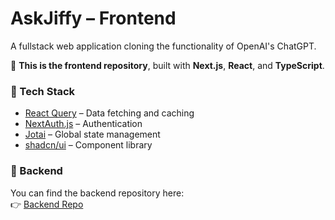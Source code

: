 # AskJiffy – Frontend

A fullstack web application cloning the functionality of OpenAI's ChatGPT.

🔗 **This is the frontend repository**, built with **Next.js**, **React**, and **TypeScript**.

### 🧩 Tech Stack
- [React Query](https://tanstack.com/query/latest) – Data fetching and caching
- [NextAuth.js](https://next-auth.js.org/) – Authentication
- [Jotai](https://jotai.org/) – Global state management
- [shadcn/ui](https://ui.shadcn.com/) – Component library

### 🚀 Backend
You can find the backend repository here:  
👉 [Backend Repo](https://github.com/AanshKot/askJiffy-service)

